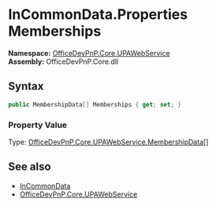 # InCommonData.Properties Memberships
  

**Namespace:** [OfficeDevPnP.Core.UPAWebService](OfficeDevPnP.Core.UPAWebService.md)  
**Assembly:** OfficeDevPnP.Core.dll  
## Syntax
```C#
public MembershipData[] Memberships { get; set; }
```

### Property Value
Type: [OfficeDevPnP.Core.UPAWebService.MembershipData[]](OfficeDevPnP.Core.UPAWebService.MembershipData.md)  

## See also
- [InCommonData](OfficeDevPnP.Core.UPAWebService.InCommonData.md) 
- [OfficeDevPnP.Core.UPAWebService](OfficeDevPnP.Core.UPAWebService.md) 
